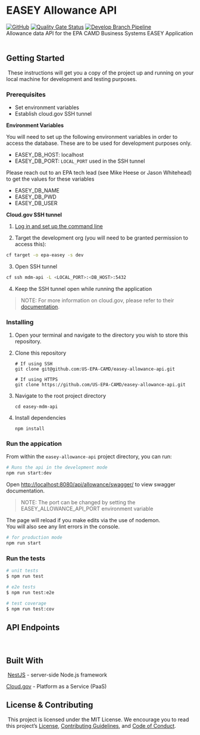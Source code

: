 # EASEY Allowance API
[![GitHub](https://img.shields.io/github/license/US-EPA-CAMD/easey-allowance-api)](https://github.com/US-EPA-CAMD/easey-allowance-api/blob/develop/LICENSE)
[![Quality Gate Status](https://sonarcloud.io/api/project_badges/measure?project=US-EPA-CAMD_easey-allowance-api&metric=alert_status)](https://sonarcloud.io/dashboard?id=US-EPA-CAMD_easey-allowance-api)
[![Develop Branch Pipeline](https://github.com/US-EPA-CAMD/easey-allowance-api/workflows/Develop%20Branch%20Workflow/badge.svg)](https://github.com/US-EPA-CAMD/easey-allowance-api/actions)<br>
Allowance data API for the EPA CAMD Business Systems EASEY Application
​
## Getting Started
​
These instructions will get you a copy of the project up and running on your local machine for development and testing purposes.

### Prerequisites

- Set environment variables
- Establish cloud.gov SSH tunnel

**Environment Variables**

You will need to set up the following environment variables in order to access the database. These are to be used for development purposes only.

- EASEY_DB_HOST: localhost
- EASEY_DB_PORT: `LOCAL_PORT` used in the SSH tunnel

Please reach out to an EPA tech lead (see Mike Heese or Jason Whitehead) to get the values for these variables

- EASEY_DB_NAME
- EASEY_DB_PWD
- EASEY_DB_USER
 

**Cloud.gov SSH tunnel**

1. [Log in and set up the command line](https://cloud.gov/docs/getting-started/setup/#set-up-the-command-line) 

2. Target the development org (you will need to be granted permission to access this):
```bash
cf target -o epa-easey -s dev
```
3. Open SSH tunnel
```bash
cf ssh mdm-api -L <LOCAL_PORT>:<DB_HOST>:5432
```
4. Keep the SSH tunnel open while running the application

> NOTE: For more information on cloud.gov, please refer to their [documentation](https://cloud.gov/docs/).

### Installing
1. Open your terminal and navigate to the directory you wish to store this repository.

2. Clone this repository

    ```shell
    # If using SSH
    git clone git@github.com:US-EPA-CAMD/easey-allowance-api.git
    
    # If using HTTPS
    git clone https://github.com/US-EPA-CAMD/easey-allowance-api.git
    ```

3. Navigate to the root project directory

    ```
    cd easey-mdm-api
    ```

4. Install dependencies 
    
    ```
    npm install
    ```
### Run the appication 

From within the `easey-allowance-api` project directory, you can run:

```bash
# Runs the api in the development mode
npm run start:dev
```

Open [http://localhost:8080/api/allowance/swagger/](http://localhost:8080/api/master-data-mgmt/swagger/) to view swagger documentation.
> NOTE: The port can be changed by setting the EASEY_ALLOWANCE_API_PORT environment variable

The page will reload if you make edits via the use of nodemon.<br />
You will also see any lint errors in the console.

```bash
# for production mode
npm run start
```

### Run the tests

```bash
# unit tests
$ npm run test

# e2e tests
$ npm run test:e2e

# test coverage
$ npm run test:cov
```
## API Endpoints
</br>

## Built With
​
[NestJS](https://nestjs.com/) - server-side Node.js framework

[Cloud.gov](https://cloud.gov/) - Platform as a Service (PaaS)
​ 
​
## License & Contributing
​
This project is licensed under the MIT License. We encourage you to read this project’s [License](LICENSE), [Contributing Guidelines](CONTRIBUTING.md), and [Code of Conduct](CODE_OF_CONDUCT.md).
